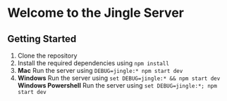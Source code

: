 # Welcome to the Jingle Server

## Getting Started

1. Clone the repository
2. Install the required dependencies using ```npm install```
3. **Mac** Run the server using ```DEBUG=jingle:* npm start dev```
4. **Windows** Run the server using ```set DEBUG=jingle:* && npm start dev```
**Windows Powershell** Run the server using ```set DEBUG=jingle:*; npm start dev```
